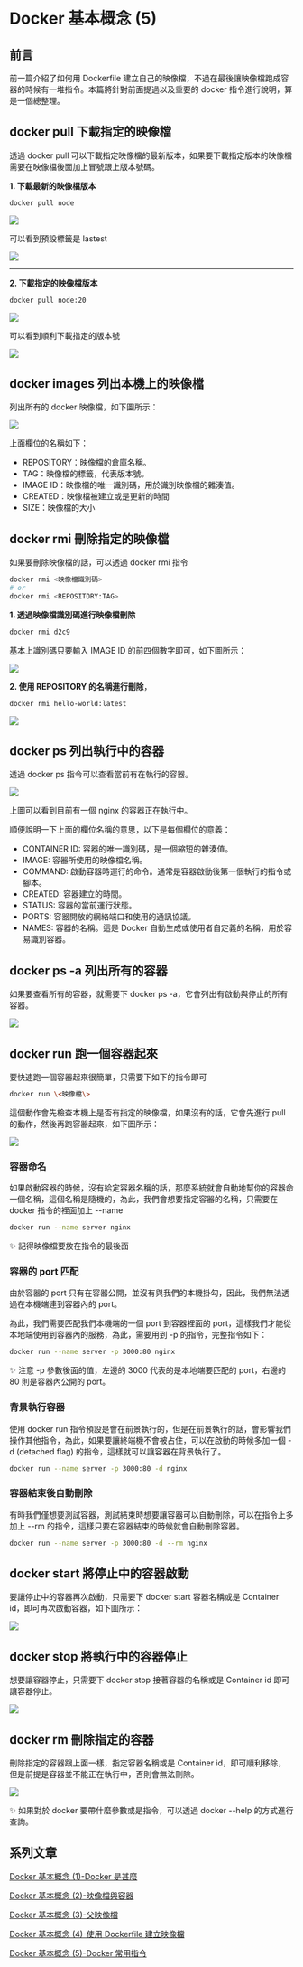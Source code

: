 # Docker 基本概念 (5)

## 前言

前一篇介紹了如何用 Dockerfile 建立自己的映像檔，不過在最後讓映像檔跑成容器的時候有一堆指令。本篇將針對前面提過以及重要的 docker 指令進行說明，算是一個總整理。

## docker pull 下載指定的映像檔
透過 docker pull 可以下載指定映像檔的最新版本，如果要下載指定版本的映像檔需要在映像檔後面加上冒號跟上版本號碼。

**1. 下載最新的映像檔版本**

```bash
docker pull node
```

![](./images/01.png)

可以看到預設標籤是 lastest

![](./images/02.png)

<hr>

**2. 下載指定的映像檔版本**
```bash
docker pull node:20
```

![](./images/03.png)

可以看到順利下載指定的版本號

![](./images/04.png)

## docker images 列出本機上的映像檔
列出所有的 docker 映像檔，如下圖所示：

![](./images/05.png)

上面欄位的名稱如下：
- REPOSITORY：映像檔的倉庫名稱。
- TAG：映像檔的標籤，代表版本號。
- IMAGE ID：映像檔的唯一識別碼，用於識別映像檔的雜湊值。
- CREATED：映像檔被建立或是更新的時間
- SIZE：映像檔的大小

## docker rmi 刪除指定的映像檔
如果要刪除映像檔的話，可以透過 docker rmi 指令

```bash
docker rmi <映像檔識別碼>
# or 
docker rmi <REPOSITORY:TAG>
```

**1. 透過映像檔識別碼進行映像檔刪除**
```bash
docker rmi d2c9
```

基本上識別碼只要輸入 IMAGE ID 的前四個數字即可，如下圖所示：

![](./images/06.png)

**2. 使用 REPOSITORY 的名稱進行刪除**，
```bash
docker rmi hello-world:latest
```

![](./images/07.png)

## docker ps 列出執行中的容器
透過 docker ps 指令可以查看當前有在執行的容器。

![](./images/08.png)

上圖可以看到目前有一個 nginx 的容器正在執行中。

順便說明一下上面的欄位名稱的意思，以下是每個欄位的意義：
- CONTAINER ID: 容器的唯一識別碼，是一個縮短的雜湊值。
- IMAGE: 容器所使用的映像檔名稱。
- COMMAND: 啟動容器時運行的命令。通常是容器啟動後第一個執行的指令或腳本。
- CREATED: 容器建立的時間。
- STATUS: 容器的當前運行狀態。
- PORTS: 容器開放的網絡端口和使用的通訊協議。
- NAMES: 容器的名稱。這是 Docker 自動生成或使用者自定義的名稱，用於容易識別容器。

## docker ps -a 列出所有的容器
如果要查看所有的容器，就需要下 docker ps -a，它會列出有啟動與停止的所有容器。

![](./images/09.png)

## docker run 跑一個容器起來
要快速跑一個容器起來很簡單，只需要下如下的指令即可
```bash
docker run \<映像檔\>
```

這個動作會先檢查本機上是否有指定的映像檔，如果沒有的話，它會先進行 pull 的動作，然後再跑容器起來，如下圖所示：

![](./images/10.png)

### 容器命名
如果啟動容器的時候，沒有給定容器名稱的話，那麼系統就會自動地幫你的容器命一個名稱，這個名稱是隨機的，為此，我們會想要指定容器的名稱，只需要在 docker 指令的裡面加上 --name

```bash
docker run --name server nginx
```

✨ 記得映像檔要放在指令的最後面

### 容器的 port 匹配
由於容器的 port 只有在容器公開，並沒有與我們的本機掛勾，因此，我們無法透過在本機端連到容器內的 port。

為此，我們需要匹配我們本機端的一個 port 到容器裡面的 port，這樣我們才能從本地端使用到容器內的服務，為此，需要用到 -p 的指令，完整指令如下：

```bash
docker run --name server -p 3000:80 nginx
```

✨ 注意 -p 參數後面的值，左邊的 3000 代表的是本地端要匹配的 port，右邊的 80 則是容器內公開的 port。

### 背景執行容器
使用 docker run 指令預設是會在前景執行的，但是在前景執行的話，會影響我們操作其他指令，為此，如果要讓終端機不會被占住，可以在啟動的時候多加一個 -d (detached flag) 的指令，這樣就可以讓容器在背景執行了。

```bash
docker run --name server -p 3000:80 -d nginx
```
### 容器結束後自動刪除
有時我們僅想要測試容器，測試結束時想要讓容器可以自動刪除，可以在指令上多加上 --rm 的指令，這樣只要在容器結束的時候就會自動刪除容器。

```bash
docker run --name server -p 3000:80 -d --rm nginx
```

## docker start 將停止中的容器啟動
要讓停止中的容器再次啟動，只需要下 docker start 容器名稱或是 Container id，即可再次啟動容器，如下圖所示：

![](./images/11.png)

## docker stop 將執行中的容器停止
想要讓容器停止，只需要下 docker stop 接著容器的名稱或是 Container id 即可讓容器停止。

![](./images/12.png)

## docker rm 刪除指定的容器
刪除指定的容器跟上面一樣，指定容器名稱或是 Container id，即可順利移除，但是前提是容器並不能正在執行中，否則會無法刪除。

![](./images/13.png)

✨ 如果對於 docker 要帶什麼參數或是指令，可以透過 docker --help 的方式進行查詢。

## 系列文章

[Docker 基本概念 (1)-Docker 是甚麼](https://bingfenghung.github.io/blog/articles/Docker%3C_%3E%3EDocker%20%E5%9F%BA%E6%9C%AC%E6%A6%82%E5%BF%B5%20(1))

[Docker 基本概念 (2)-映像檔與容器](https://bingfenghung.github.io/blog/articles/Docker%3C_%3E%3EDocker%20%E5%9F%BA%E6%9C%AC%E6%A6%82%E5%BF%B5%20(2))

[Docker 基本概念 (3)-父映像檔](https://bingfenghung.github.io/blog/articles/Docker%3C_%3E%3EDocker%20%E5%9F%BA%E6%9C%AC%E6%A6%82%E5%BF%B5%20(3))

[Docker 基本概念 (4)-使用 Dockerfile 建立映像檔](https://bingfenghung.github.io/blog/articles/Docker%3C_%3E%3EDocker%20%E5%9F%BA%E6%9C%AC%E6%A6%82%E5%BF%B5%20(4))

[Docker 基本概念 (5)-Docker 常用指令](https://bingfenghung.github.io/blog/articles/Docker%3C_%3E%3EDocker%20%E5%9F%BA%E6%9C%AC%E6%A6%82%E5%BF%B5%20(5))